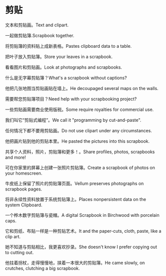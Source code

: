 # 剪贴

<p><span class="chinese">文本和剪贴画。</span><span class="english">Text and clipart.</span></p>

<p><span class="chinese">一起做剪贴簿.</span><span class="english">Scrapbook together.</span></p>

<p><span class="chinese">将剪贴簿的资料贴上成新表格。</span><span class="english">Pastes clipboard data to a table.</span></p>

<p><span class="chinese">把叶子放入剪贴簿。</span><span class="english">Store your leaves in a scrapbook.</span></p>

<p><span class="chinese">看看图片和剪贴画。</span><span class="english">Look at photographs and scrapbooks.</span></p>

<p><span class="chinese">什么是无字幕剪贴簿？</span><span class="english">What's a scrapbook without captions?</span></p>

<p><span class="chinese">他把几张地图当剪贴画贴在墙上。</span><span class="english">He decoupaged several maps on the walls.</span></p>

<p><span class="chinese">需要帮您剪贴簿项目？</span><span class="english">Need help with your scrapbooking project?</span></p>

<p><span class="chinese">一些剪贴画需要商业使用版税。</span><span class="english">Some require royalties for commercial use.</span></p>

<p><span class="chinese">我们叫它“剪贴式编程”。</span><span class="english">We call it "programming by cut-and-paste".</span></p>

<p><span class="chinese">任何情况下都不要用剪贴画。</span><span class="english">Do not use clipart under any circumstances.</span></p>

<p><span class="chinese">他把画片贴到他的剪贴本里。</span><span class="english">He pasted the pictures into this scrapbook.</span></p>

<p><span class="chinese">共享个人资料，照片，剪贴簿和更多！。</span><span class="english">Share profiles, photos, scrapbooks and more!</span></p>

<p><span class="chinese">可在你家里的屏幕上创建一张照片剪贴簿。</span><span class="english">Create a scrapbook of photos on your homescreen.</span></p>

<p><span class="chinese">牛皮纸上保留了照片的剪贴簿页面。</span><span class="english">Vellum preserves photographs on scrapbook pages.</span></p>

<p><span class="chinese">将非永续性资料放置于系统剪贴簿上。</span><span class="english">Places nonpersistent data on the system Clipboard.</span></p>

<p><span class="chinese">一个桦木数字剪贴簿与瓷帽。</span><span class="english">A digital Scrapbook in Birchwood with porcelain caps.</span></p>

<p><span class="chinese">它和剪纸、布贴一样是一种剪贴艺术。</span><span class="english">It and the paper-cuts, cloth, paste, like a clip art.</span></p>

<p><span class="chinese">她不知道与剪贴相比，我更喜欢抄录。</span><span class="english">She doesn't know I prefer copying out to cutting out.</span></p>

<p><span class="chinese">他拄着拐杖，走得慢慢地，挟着一本很大的剪贴簿。</span><span class="english">He came slowly, on crutches, clutching a big scrapbook.</span></p>

